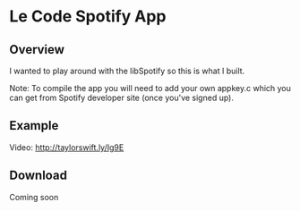 # Le Code Spotify App

## Overview

I wanted to play around with the libSpotify so this is what I built.

Note: To compile the app you will need to add your own appkey.c which you can get from Spotify developer site (once you've signed up).

## Example

Video: http://taylorswift.ly/Ig9E

## Download

Coming soon
